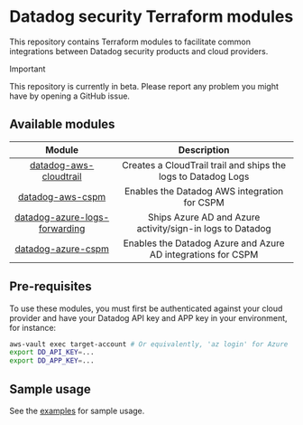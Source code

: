 
# Datadog security Terraform modules

This repository contains Terraform modules to facilitate common integrations between Datadog security products and cloud providers.

> [!IMPORTANT]  
> This repository is currently in beta. Please report any problem you might have by opening a GitHub issue.

## Available modules

| Module | Description |
|:---:|:---:|
| [datadog-aws-cloudtrail](./modules/aws/datadog-aws-cloudtrail/) | Creates a CloudTrail trail and ships the logs to Datadog Logs |
| [datadog-aws-cspm](./modules/aws/datadog-aws-cspm/) | Enables the Datadog AWS integration for CSPM |
| [datadog-azure-logs-forwarding](./modules/azure/datadog-azure-logs-forwarding/) | Ships Azure AD and Azure activity/sign-in logs to Datadog |
| [datadog-azure-cspm](./modules/azure/datadog-azure-cspm/) |  Enables the Datadog Azure and Azure AD integrations for CSPM |

## Pre-requisites

To use these modules, you must first be authenticated against your cloud provider and have your Datadog API key and APP key in your environment, for instance:

```bash
aws-vault exec target-account # Or equivalently, 'az login' for Azure
export DD_API_KEY=...
export DD_APP_KEY=...
```

## Sample usage

See the [examples](./examples/) for sample usage.